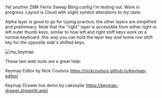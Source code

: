 Yet another ZMK Ferris Sweep Bling config I'm testing out. Work in progress. Layout is Cloud with slight symbol alterations to my taste.

Alpha layer is good to go for typing practice; the other layers are simplified and preliminary. Note that the "right" layer is accessible from either right or left outer thumb keys, similar to how left and right shift keys work on a normal keyboard. this way you can hold the layer key *and* home row shift key for the opposite side's shifted keys.

![my_keymap](https://github.com/user-attachments/assets/7eb84ec7-8bf6-47c2-8387-fab7bb5533f9)

These two web tools are a great help:

Keymap Editor by Nick Coutsos https://nickcoutsos.github.io/keymap-editor/

Keymap Drawer live demo by caksoylar https://keymap-drawer.streamlit.app/
